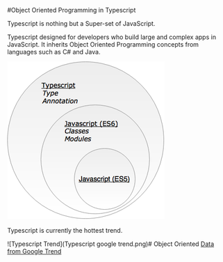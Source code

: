#Object Oriented Programming in Typescript

Typescript is nothing but a Super-set of JavaScript.

Typescript designed for developers who build large and complex apps in JavaScript. It inherits Object Oriented Programming concepts from languages such as C\# and Java.

![Typescript](ts1.png)


Typescript is currently the hottest trend.

![Typescript Trend](Typescript google trend.png)# Object Oriented
[Data from Google Trend](https://www.google.com/trends/explore?date=all&q=TypeScript)


